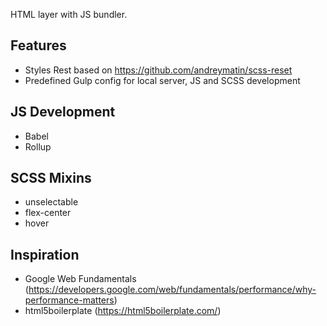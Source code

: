 HTML layer with JS bundler.

## Features

- Styles Rest based on https://github.com/andreymatin/scss-reset
- Predefined Gulp config for local server, JS and SCSS development

## JS Development

- Babel
- Rollup

## SCSS Mixins

- unselectable
- flex-center
- hover

## Inspiration

- Google Web Fundamentals (https://developers.google.com/web/fundamentals/performance/why-performance-matters)
- html5boilerplate (https://html5boilerplate.com/)
